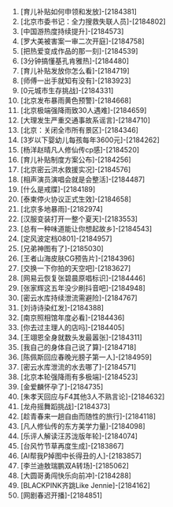
1. [育儿补贴如何申领和发放]-[2184381]
1. [北京市委书记：全力搜救失联人员]-[2184802]
1. [中国游热度持续提升]-[2184573]
1. [罗大美被害案一审二次开庭]-[2184758]
1. [把热爱变成作品的那一刻]-[2184539]
1. [3分钟搞懂基孔肯雅热]-[2184480]
1. [育儿补贴发放你怎么看]-[2184719]
1. [师傅一出手就知有没有]-[2183923]
1. [0元城市生存挑战]-[2184331]
1. [北京发布暴雨黄色预警]-[2184668]
1. [北京极端强降雨致30人遇难]-[2184659]
1. [大理发生严重交通事故系谣言]-[2184710]
1. [北京：关闭全市所有景区]-[2184346]
1. [3岁以下婴幼儿每孩每年3600元]-[2184262]
1. [杨洋赵晴凡人修仙传cp感]-[2184520]
1. [育⼉补贴制度方案公布]-[2184256]
1. [北京密云洪水救援实况]-[2184576]
1. [相声演员演唱会就是会整活]-[2184487]
1. [什么是戒牒]-[2184189]
1. [泰柬停火协议正式生效]-[2184658]
1. [北京多地暴雨]-[2182974]
1. [汉服变装打开一整个夏天]-[2183553]
1. [总有一种味道能让你想起故乡]-[2184543]
1. [定风波定档0801]-[2184957]
1. [兄弟神图有了]-[2185030]
1. [王者山海皮肤CG预告片]-[2184396]
1. [交换一下你拍的天空吧]-[2183627]
1. [网易云恢复张碧晨原唱标识]-[2184446]
1. [张家辉这五年没少刷抖音吧]-[2184948]
1. [密云水库持续泄流需避险]-[2184767]
1. [刘诗诗染红发]-[2184388]
1. [南京照相馆年度必看]-[2184436]
1. [你去过主理人的店吗]-[2184405]
1. [王翊恩全身就数头发最嚣张]-[2184311]
1. [我自己的身体自己说了算]-[2184718]
1. [陈佩斯回应春晚光膀子第一人]-[2184959]
1. [密云水库泄流的水去哪了]-[2184571]
1. [北京本轮强降雨有多极端]-[2184523]
1. [金爱麟怀孕了]-[2184735]
1. [朱孝天回应与F4其他3人不熟言论]-[2184632]
1. [龙舟摇舞蹈挑战]-[2184373]
1. [趁青春来一趟自由而随性的旅行]-[2184118]
1. [凡人修仙传的东方美学力量]-[2184098]
1. [乐评人解读汪苏泷版年轮]-[2184074]
1. [台风竹节草再度生成]-[2183867]
1. [AI帮我P掉图中长得丑的人]-[2183857]
1. [李兰迪敖瑞鹏双A转场]-[2185062]
1. [大圆哥勇闯快乐向前冲]-[2184288]
1. [BLACKPINK齐跳Like Jennie]-[2184162]
1. [网剧春迟开播]-[2184851]